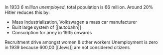 In 1933 *6 million unemployed*, total population is 66 million. Around 20%
Hitler reduces this by:
- Mass Industrialization, Volkswagen a mass car manufacturer
- Built large system of [[autobahn]]
- Conscription for army in 1935 onwards

Recruitment drive amongst women & other workers
Unemployment is zero in 1939 because 600,00 [[Jews]] are not considered citizens